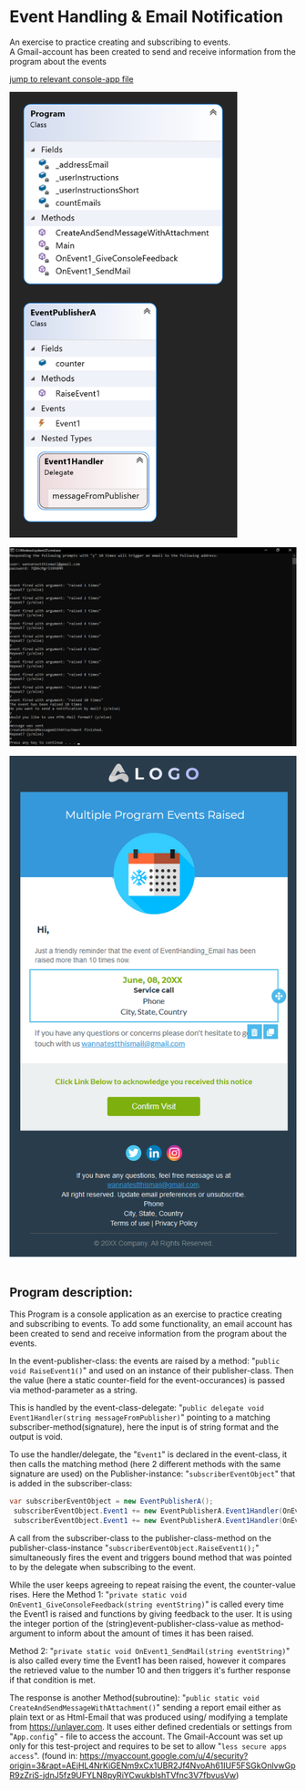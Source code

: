 # Event Handling & Email Notification
An exercise to practice creating and subscribing to events.  
A Gmail-account has been created to send and receive information from the program about the events 

[jump to relevant console-app file](https://github.com/Computational-Design-Consulting/CSharp-Collection/blob/mainCDC/Own%20examples%20and%20Ideas/EventHandling_Email/EventHandling_Email/Program.cs)

<!-- ![Result screenshot](Screenshot%202022-01-09%20213601.png) -->
<img src="Screenshot%202022-01-09%20213601.png" alt="class diagram" width="400"/>

![Result screenshot](Screenshot%202022-01-10%20162838.png)

![Result screenshot](Screenshot%202022-01-10%20175753.png)
<br/>
<br/>

## Program description:

This Program is a console application as an exercise to practice creating and subscribing to events.
To add some functionality, an email account has been created to send and receive information from the program about the events.

In the event-publisher-class: the events are raised by a method: "`public void RaiseEvent1()`" and used on an instance of their publisher-class.
Then the value (here a static counter-field for the event-occurances) is passed via method-parameter as a string.

This is handled by the event-class-delegate: "`public delegate void Event1Handler(string messageFromPublisher)`" pointing to a matching subscriber-method(signature), here the input is of string format and the output is void.

To use the handler/delegate, the "`Event1`" is declared in the event-class,
it then calls the matching method (here 2 different methods with the same signature are used) on the Publisher-instance: "`subscriberEventObject`" that is added in the subscriber-class:

```csharp
var subscriberEventObject = new EventPublisherA();
 subscriberEventObject.Event1 += new EventPublisherA.Event1Handler(OnEvent1_GiveConsoleFeedback);
 subscriberEventObject.Event1 += new EventPublisherA.Event1Handler(OnEvent1_SendMail);
 ```

A call from the subscriber-class to the publisher-class-method on the publisher-class-instance
"`subscriberEventObject.RaiseEvent1();`"
simultaneously fires the event and triggers bound method that was pointed to by the delegate when subscribing to the event.

While the user keeps agreeing to repeat raising the event, the counter-value rises.
Here the Method 1: "`private static void OnEvent1_GiveConsoleFeedback(string eventString)`"
is called every time the Event1 is raised and functions by giving feedback to the user.
It is using the integer portion of the (string)event-publisher-class-value as method-argument to inform about the amount of times it has been raised.

Method 2: "`private static void OnEvent1_SendMail(string eventString)`"
is also called every time the Event1 has been raised, however it compares the retrieved value to the number 10 and then triggers it's further response if that condition is met.

The response is another Method(subroutine): "`public static void CreateAndSendMessageWithAttachment()`"
sending a report email either as plain text or as Html-Email that was produced using/ modifying a template from https://unlayer.com.
It uses either defined credentials or settings from "`App.config`" - file to access the account.
The Gmail-Account was set up only for this test-project and requires to be set to allow "`less secure apps access`".
(found in: https://myaccount.google.com/u/4/security?origin=3&rapt=AEjHL4NrKiGENm9xCx1UBR2Jf4NvoAh61IUF5FSGkOnlvwGpR9zZriS-jdnJ5fz9UFYLN8pyRiYCwukblshTVfnc3V7fbvusVw)